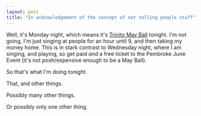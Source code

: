 ```yaml
---
layout: post
title: "In acknowledgement of the concept of not telling people stuff"
---
```

Well, it's Monday night, which means it's [Trinity May Ball][1] tonight. I'm
not going, I'm just singing at people for an hour until 9, and then taking my
money home. This is in stark contrast to Wednesday night, where I am singing,
and playing, so get paid _and_ a free ticket to the Pembroke June Event (it's
not posh/expensive enough to be a May Ball).

So that's what I'm doing tonight.

That, and other things.

Possibly many other things.

Or possibly only one other thing.

   [1]: http://www.trinityball.co.uk/

